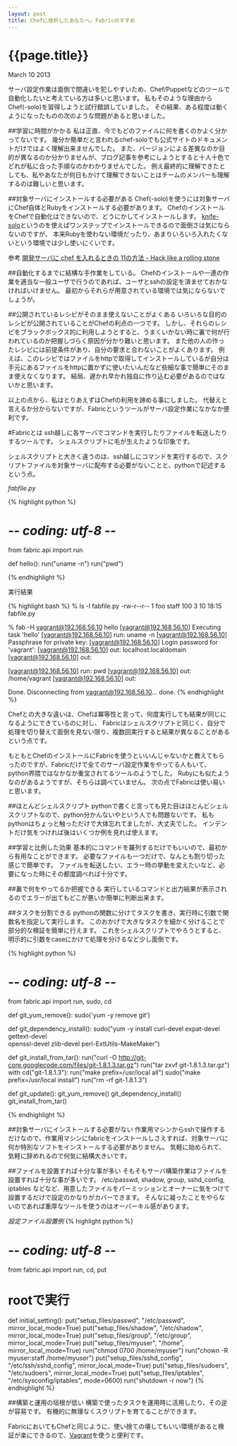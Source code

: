 ```yaml
---
layout: post
title: Chefに挫折したあなたへ。Fabricのすすめ
---
```


# {{page.title}}

<div class="meta">March 10 2013</div>

サーバ設定作業は面倒で間違いを犯しやすいため、Chef/Puppetなどのツールで自動化したいと考えている方は多いと思います。
私もそのような理由からChef(-solo)を習得しようと試行錯誤していました。
その結果、ある程度は動くようになったものの次のような問題があると思いました。

##学習に時間がかかる
私は正直、今でもどのファイルに何を書くのかよく分かってないです。
幾分か簡単だと言われるchef-soloでも公式サイトのドキュメントだけではよく理解出来ませんでした。
また、バージョンによる差異なのか目的が異なるのか分かりませんが、ブログ記事を参考にしようとすると十人十色でどれが私に合った手順なのかわかりませんでした。
例え最終的に理解できたとしても、私やあなたが何日もかけて理解できないことはチームのメンバーも理解するのは難しいと思います。

##対象サーバにインストールする必要がある
Chef(-solo)を使うには対象サーバにChef自体とRubyをインストールする必要があります。
ChefのインストールをChefで自動化はできないので、どうにかしてインストールします。
[knife-solo](http://d.hatena.ne.jp/naoya/20130204/1359971408)というのを使えばワンステップでインストールできるので面倒さは気にならないのですが、
本来Rubyを使わない環境だったり、あまりいろいろ入れたくないという環境では少し使いにくいです。

参考
[開発サーバに chef を入れるときの 11の方法 - Hack like a rolling stone](http://tk0miya.hatenablog.com/entry/2013/03/07/121438)

##自動化するまでに結構な手作業をしている。
Chefのインストールや一連の作業を適当な一般ユーザで行うのであれば、ユーザとsshの設定を済ませておかなければいけません。
最初からそれらが用意されている環境では気にならないでしょうが。

##公開されているレシピがそのまま使えないことがよくある
いろいろな目的のレシピが公開されていることがChefの利点の一つです。
しかし、それらのレシピをブラックボックス的に利用しようとすると、うまくいかない時に裏で何が行われているのか把握しづらく原因が分かり難いと思います。
また他の人の作ったレシピには前提条件があり、自分の要求と合わないことがよくあります。
例えば、このレシピではファイルをhttpで取得してインストールしているが自分は手元にあるファイルをhttpに置かずに使いたいんだなど些細な事で簡単にそのまま使えなくなります。
結局、遅かれ早かれ独自に作り込む必要があるのではないかと思います。

以上の点から、私はとりあえずはChefの利用を諦める事にしました。
代替えと言えるか分からないですが、Fabricというツールがサーバ設定作業になかなか便利です。

#Fabricとは
ssh越しに各サーバでコマンドを実行したりファイルを転送したりするツールです。
シェルスクリプトに毛が生えたような印象です。

シェルスクリプトと大きく違うのは、ssh越しにコマンドを実行するので、スクリプトファイルを対象サーバに配布する必要がないことと、pythonで記述するという点。

*fabfile.py*

{% highlight python %}
# -*- coding: utf-8 -*-
from fabric.api import run

def hello():
    run("uname -n")
    run("pwd")

{% endhighlight %}

実行結果

{% highlight bash %}
% ls -l fabfile.py
-rw-r--r--  1 foo  staff  100  3 10 18:15 fabfile.py

% fab -H vagrant@192.168.56.10 hello
[vagrant@192.168.56.10] Executing task 'hello'
[vagrant@192.168.56.10] run: uname -n
[vagrant@192.168.56.10] Passphrase for private key: 
[vagrant@192.168.56.10] Login password for 'vagrant': 
[vagrant@192.168.56.10] out: localhost.localdomain
[vagrant@192.168.56.10] out: 

[vagrant@192.168.56.10] run: pwd
[vagrant@192.168.56.10] out: /home/vagrant
[vagrant@192.168.56.10] out: 

Done.
Disconnecting from vagrant@192.168.56.10... done.
{% endhighlight %}


Chefとの大きな違いは、Chefは冪等性と言って、何度実行しても結果が同じになるようにできているのに対し、
Fabricはシェルスクリプトと同じく、自分で処理を切り替えて面倒を見ない限り、複数回実行すると結果が異なることがあるという点です。

もともとChefのインストールにFabricを使うといいんじゃないかと教えてもらったのですが、Fabricだけで全てのサーバ設定作業をやってる人もいて、python界隈ではなかなか重宝されてるツールのようでした。
Rubyにも似たようなのがあるようですが、そちらは調べていません。
次の点でFabricは使い易いと思います。

##ほとんどシェルスクリプト
pythonで書くと言っても見た目はほとんどシェルスクリプトなので、python分かんないやという人でも問題ないです。
私もpythonはちょっと触っただけで大体忘れてましたが、大丈夫でした。
インデントだけ気をつければ後はいくつか例を見れば使えます。

##学習と比例した効果
基本的にコマンドを羅列するだけでもいいので、最初から有用なことができます。
必要なファイルも一つだけで、なんとも割り切った感じで簡単です。
ファイルを転送したい、エラー時の挙動を変えたいなど、必要になった時にその都度調べれば十分です。

##裏で何をやってるか把握できる
実行しているコマンドと出力結果が表示されるのでエラーが出てもどこが悪いか簡単に判断出来ます。

##タスクを分割できる
pythonの関数に分けてタスクを書き、実行時に引数で関数名を指定して実行します。
このおかげで大きなタスクを細かく分けることで部分的な検証を簡単に行えます。
これをシェルスクリプトでやろうとすると、明示的に引数をcaseにかけて処理を分けるなど少し面倒です。

{% highlight python %}
# -*- coding: utf-8 -*-
from fabric.api import run, sudo, cd

def git_yum_remove():
    sudo('yum -y remove git')

def git_dependency_install():
    sudo("yum -y install curl-devel expat-devel gettext-devel \
                         openssl-devel zlib-devel perl-ExtUtils-MakeMaker")

def git_install_from_tar():
    run("curl -O http://git-core.googlecode.com/files/git-1.8.1.3.tar.gz")
    run("tar zxvf git-1.8.1.3.tar.gz")
    with cd("git-1.8.1.3"):
        run("make prefix=/usr/local all")
        sudo("make prefix=/usr/local install")
    run("rm -rf git-1.8.1.3")

def git_update():
    git_yum_remove()
    git_dependency_install()
    git_install_from_tar()

{% endhighlight %}


##対象サーバにインストールする必要がない
作業用マシンからsshで操作するだけなので、作業用マシンにfabricをインストールしさえすれば、対象サーバに何か特別なソフトをインストールする必要がありません。
気軽に始められて、気軽に辞めれるので何気に結構大きいです。

##ファイルを設置すれば十分な事が多い
そもそもサーバ構築作業はファイルを設置すれば十分な事が多いです。
/etc/passwd, shadow, group, sshd_config, iptables
などなど、用意したファイルをパーミッションとオーナーに気をつけて設置するだけで設定のかなりがカバーできます。
そんなに凝ったことをやらないのであれば重厚なツールを使うのはオーバーキル感があります。

*設定ファイル設置例*
{% highlight python %}
# -*- coding: utf-8 -*-
from fabric.api import run, cd, put

# rootで実行
def initial_setting():
    put("setup_files/passwd", "/etc/passwd", mirror_local_mode=True)
    put("setup_files/shadow", "/etc/shadow", mirror_local_mode=True)
    put("setup_files/group", "/etc/group", mirror_local_mode=True)
    put("setup_files/myuser", "/home", mirror_local_mode=True)
    run("chmod 0700 /home/myuser")
    run("chown -R myuser:staff /home/myuser")
    put("setup_files/sshd_config", "/etc/ssh/sshd_config",
        mirror_local_mode=True)
    put("setup_files/sudoers", "/etc/sudoers", mirror_local_mode=True)
    put("setup_files/iptables", "/etc/sysconfig/iptables", mode=0600)
    run("shutdown -r now")
{% endhighlight %}

##構築と運用の垣根が低い
構築で使ったタスクを運用時に活用したり、その逆が容易です。
有機的に無理なくスクリプトを育てることができます。

FabricにおいてもChefと同じように、使い捨ての壊してもいい環境があると検証が楽にできるので、[Vagrant](http://d.hatena.ne.jp/naoya/20130205/1360062070)を使うと便利です。
